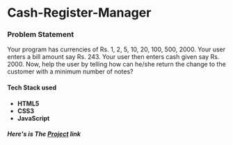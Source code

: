 <h1> Cash-Register-Manager</h1>
 <p>
    <h3>Problem Statement</h3>
    Your program has currencies of Rs. 1, 2, 5, 10, 20, 100, 500, 2000.
    Your user enters a bill amount say Rs. 243.
    Your user then enters cash given say Rs. 2000.
    Now, help the user by telling how can he/she return the change to the customer with a minimum number of notes?
</p>

<h4>Tech Stack used<h4>
<ul>
   <li> HTML5</li>
   <li> CSS3</li>
    <li>JavaScript</li>
</ul>
<h5>Here's is The <a href="www.google.com">Project</a> link</h5>
